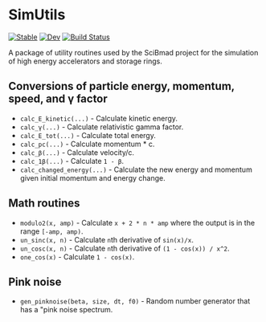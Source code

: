 # SimUtils

[![Stable](https://img.shields.io/badge/docs-stable-blue.svg)](https://bmad-sim.github.io/SimUtils.jl/stable/)
[![Dev](https://img.shields.io/badge/docs-dev-blue.svg)](https://bmad-sim.github.io/SimUtils.jl/dev/)
[![Build Status](https://github.com/bmad-sim/SimUtils.jl/actions/workflows/CI.yml/badge.svg?branch=main)](https://github.com/bmad-sim/SimUtils.jl/actions/workflows/CI.yml?query=branch%3Amain)

A package of utility routines used by the SciBmad project for the simulation of high energy accelerators and storage rings.

## Conversions of particle energy, momentum, speed, and γ factor
- `calc_E_kinetic(...)`  - Calculate kinetic energy.
- `calc_γ(...)` - Calculate relativistic gamma factor.
- `calc_E_tot(...)` - Calculate total energy.
- `calc_pc(...)` - Calculate momentum * c.
- `calc_β(...)` - Calculate velocity/c.
- `calc_1β(...)` - Calculate `1 - β`.
- `calc_changed_energy(...)` - Calculate the new energy and momentum given initial momentum and energy change.

## Math routines

- `modulo2(x, amp)` - Calculate `x + 2 * n * amp` where the output is in the range `[-amp, amp)`.
- `un_sinc(x, n)` - Calculate `n`th derivative of `sin(x)/x`.
- `un_cosc(x, n)` - Calculate `n`th derivative of `(1 - cos(x)) / x^2`.
- `one_cos(x)` - Calculate `1 - cos(x)`.

## Pink noise

- `gen_pinknoise(beta, size, dt, f0)` - Random number generator that has a "pink noise spectrum.

 

